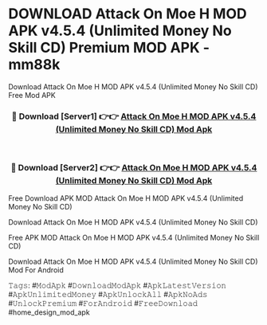 # DOWNLOAD Attack On Moe H MOD APK v4.5.4 (Unlimited Money No Skill CD) Premium MOD APK - mm88k
Download Attack On Moe H MOD APK v4.5.4 (Unlimited Money No Skill CD) Free Mod APK

<div align="center">
<h3>🔴 Download [Server1] 👉👉 <a href="https://apk-comot.site?title=Attack_On_Moe_H_MOD_APK_v4.5.4_(Unlimited_Money_No_Skill_CD)">Attack On Moe H MOD APK v4.5.4 (Unlimited Money No Skill CD) Mod Apk</a></h3><br>

<h3>🔴 Download [Server2] 👉👉 <a href="https://apk-comot.site?title=Attack_On_Moe_H_MOD_APK_v4.5.4_(Unlimited_Money_No_Skill_CD)">Attack On Moe H MOD APK v4.5.4 (Unlimited Money No Skill CD) Mod Apk</a></h3>
</div>


Free Download APK MOD Attack On Moe H MOD APK v4.5.4 (Unlimited Money No Skill CD)

Download Attack On Moe H MOD APK v4.5.4 (Unlimited Money No Skill CD) 

Free APK MOD Attack On Moe H MOD APK v4.5.4 (Unlimited Money No Skill CD) 

Download Attack On Moe H MOD APK v4.5.4 (Unlimited Money No Skill CD) Mod For Android

𝚃𝚊𝚐𝚜: #𝙼𝚘𝚍𝙰𝚙𝚔 #𝙳𝚘𝚠𝚗𝚕𝚘𝚊𝚍𝙼𝚘𝚍𝙰𝚙𝚔 #𝙰𝚙𝚔𝙻𝚊𝚝𝚎𝚜𝚝𝚅𝚎𝚛𝚜𝚒𝚘𝚗 #𝙰𝚙𝚔𝚄𝚗𝚕𝚒𝚖𝚒𝚝𝚎𝚍𝙼𝚘𝚗𝚎𝚢 #𝙰𝚙𝚔𝚄𝚗𝚕𝚘𝚌𝚔𝙰𝚕𝚕 #𝙰𝚙𝚔𝙽𝚘𝙰𝚍𝚜 #𝚄𝚗𝚕𝚘𝚌𝚔𝙿𝚛𝚎𝚖𝚒𝚞𝚖 #𝙵𝚘𝚛𝙰𝚗𝚍𝚛𝚘𝚒𝚍 #𝙵𝚛𝚎𝚎𝙳𝚘𝚠𝚗𝚕𝚘𝚊𝚍 #home_design_mod_apk